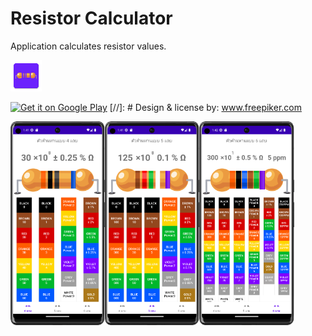 # Resistor Calculator

Application calculates resistor values.

<img src='/app/src/main/res/mipmap-xxxhdpi/ic_launcher.png' alt='Get it on Google Play' width="10%"/>



<a href='https://play.google.com/store/apps/details?id=com.nut.cdev.resistorcalculatorandroid'><img src='/graphics/google_play_icon.jpg' alt='Get it on Google Play' height=45/></a>
[//]: # Design & license by: www.freepiker.com

<div style="display:flex;">
<img alt="App image" src="/graphics/Screenshot_20230423_134124.png" width="30%">
<img alt="App image" src="/graphics/Screenshot_20230423_134149.png" width="30%">
<img alt="App image" src="/graphics/Screenshot_20230423_134204.png" width="30%">
</div>
